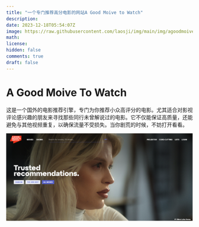 ```yaml
---
title: "一个专门推荐高分电影的网站A Good Moive to Watch"
description: 
date: 2023-12-18T05:54:07Z
image: https://raw.githubusercontent.com/laosji/img/main/img/agoodmoivetowatch.png
math: 
license: 
hidden: false
comments: true
draft: false
---
```


# A Good Moive To Watch 


这是一个国外的电影推荐引擎，专门为你推荐小众高评分的电影。尤其适合对影视评论感兴趣的朋友来寻找那些同行未曾解说过的电影。它不仅能保证高质量，还能避免与其他视频重复，以确保流量不受损失。当你剧荒的时候，不妨打开看看。


![](https://raw.githubusercontent.com/laosji/img/main/img/agoodmoivetowatch.png)